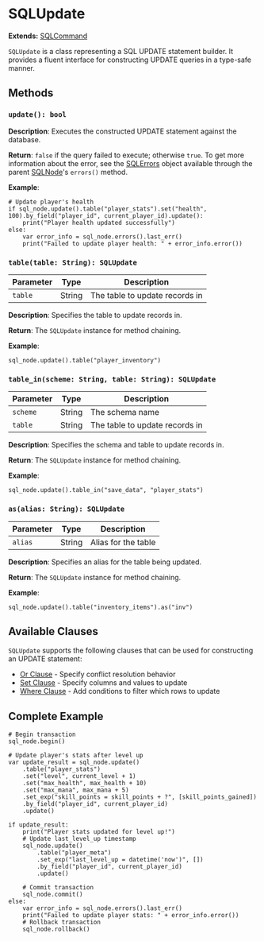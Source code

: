 # SQLUpdate

**Extends:** [SQLCommand](SQLCommand.md)

`SQLUpdate` is a class representing a SQL UPDATE statement builder. It provides a fluent interface for constructing UPDATE queries in a type-safe manner.

## Methods

### `update(): bool`
**Description**: Executes the constructed UPDATE statement against the database.

**Return**: `false` if the query failed to execute; otherwise `true`. To get more information about the error, see the [SQLErrors](Objects/SQLErrors.md) object available through the parent [SQLNode](SQLNode.md)'s `errors()` method.

**Example**:
```gdscript
# Update player's health
if sql_node.update().table("player_stats").set("health", 100).by_field("player_id", current_player_id).update():
    print("Player health updated successfully")
else:
    var error_info = sql_node.errors().last_err()
    print("Failed to update player health: " + error_info.error())
```

### `table(table: String): SQLUpdate`
| Parameter | Type     | Description                    |
|-----------|----------|--------------------------------|
| `table`   | String   | The table to update records in |

**Description**: Specifies the table to update records in.

**Return**: The `SQLUpdate` instance for method chaining.

**Example**:
```gdscript
sql_node.update().table("player_inventory")
```

### `table_in(scheme: String, table: String): SQLUpdate`
| Parameter | Type     | Description                    |
|-----------|----------|--------------------------------|
| `scheme`  | String   | The schema name                |
| `table`   | String   | The table to update records in |

**Description**: Specifies the schema and table to update records in.

**Return**: The `SQLUpdate` instance for method chaining.

**Example**:
```gdscript
sql_node.update().table_in("save_data", "player_stats")
```

### `as(alias: String): SQLUpdate`
| Parameter | Type     | Description                    |
|-----------|----------|--------------------------------|
| `alias`   | String   | Alias for the table            |

**Description**: Specifies an alias for the table being updated.

**Return**: The `SQLUpdate` instance for method chaining.

**Example**:
```gdscript
sql_node.update().table("inventory_items").as("inv")
```

## Available Clauses

`SQLUpdate` supports the following clauses that can be used for constructing an UPDATE statement:

- [Or Clause](Clauses/OrClause.md) - Specify conflict resolution behavior
- [Set Clause](Clauses/SetClause.md) - Specify columns and values to update
- [Where Clause](Clauses/WhereClause.md) - Add conditions to filter which rows to update

## Complete Example

```gdscript
# Begin transaction
sql_node.begin()

# Update player's stats after level up
var update_result = sql_node.update()
    .table("player_stats")
    .set("level", current_level + 1)
    .set("max_health", max_health + 10)
    .set("max_mana", max_mana + 5)
    .set_exp("skill_points = skill_points + ?", [skill_points_gained])
    .by_field("player_id", current_player_id)
    .update()

if update_result:
    print("Player stats updated for level up!")
    # Update last_level_up timestamp
    sql_node.update()
        .table("player_meta")
        .set_exp("last_level_up = datetime('now')", [])
        .by_field("player_id", current_player_id)
        .update()
    
    # Commit transaction
    sql_node.commit()
else:
    var error_info = sql_node.errors().last_err()
    print("Failed to update player stats: " + error_info.error())
    # Rollback transaction
    sql_node.rollback()
```
